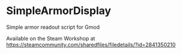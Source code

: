 # SimpleArmorDisplay
Simple armor readout script for Gmod

Available on the Steam Workshop at https://steamcommunity.com/sharedfiles/filedetails/?id=2841350210

